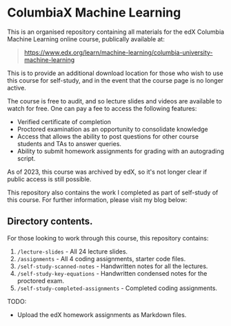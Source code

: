 # ColumbiaX Machine Learning

This is an organised repository containing all materials for the edX Columbia Machine Learning online course, publically available at:

> https://www.edx.org/learn/machine-learning/columbia-university-machine-learning

This is to provide an additional download location for those who wish to use this course for self-study, and in the event that the course page is no longer active.

The course is free to audit, and so lecture slides and videos are available to watch for free. One can pay a fee to access the following features:

* Verified certificate of completion
* Proctored examination as an opportunity to consolidate knowledge
* Access that allows the ability to post questions for other course students and TAs to answer queries.
* Ability to submit homework assignments for grading with an autograding script.

As of 2023, this course was archived by edX, so it's not longer clear if public access is still possible.    

This repository also contains the work I completed as part of self-study of this course. For further information, please visit my blog below:

## Directory contents.

For those looking to work through this course, this repository contains:

1. `/lecture-slides` - All 24 lecture slides.
2. `/assignments` - All 4 coding assignments, starter code files.
3. `/self-study-scanned-notes` - Handwritten notes for all the lectures.
4. `/self-study-key-equations` - Handwritten condensed notes for the proctored exam.
5. `/self-study-completed-assignments` - Completed coding assignments.

TODO:

- Upload the edX homework assignments as Markdown files.





